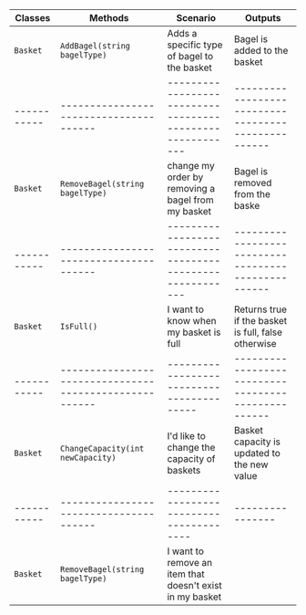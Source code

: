 | Classes   | Methods						       | Scenario												 | Outputs                                           |
|-----------|--------------------------------------|---------------------------------------------------------|---------------------------------------------------|
| `Basket`  | `AddBagel(string bagelType)`		   | Adds a specific type of bagel to the basket             | Bagel is added to the basket	                     |
|-----------|--------------------------------------|---------------------------------------------------------|---------------------------------------------------|
| `Basket ` | ` RemoveBagel(string bagelType) `	   | change my order by removing a bagel from my basket      |Bagel is removed from the baske		             |
|-----------|--------------------------------------|---------------------------------------------------------|---------------------------------------------------|
| `Basket`  | `IsFull()`                           |  I want to know when my basket is full				     |Returns true if the basket is full, false otherwise|
|-----------|------------------------------------------------------|-----------------------------------------|---------------------------------------------------|
| `Basket`	|  `ChangeCapacity(int newCapacity)`   | I'd like to change the capacity of baskets			     |Basket capacity is updated to the new value        |
|-----------|--------------------------------------|----------------------------------------|----------------|---------------------------------------------------|
| `Basket`  | `RemoveBagel(string bagelType)`      |I want to remove an item that doesn't exist in my basket |										 |

